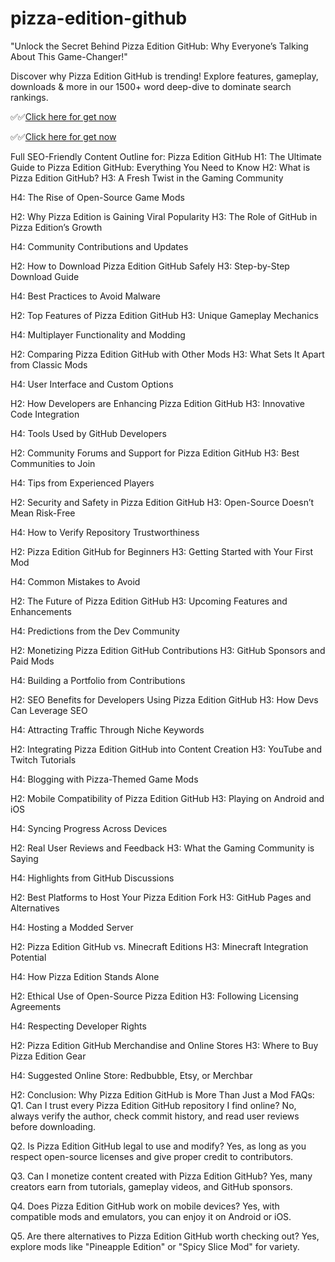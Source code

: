 # pizza-edition-github

"Unlock the Secret Behind Pizza Edition GitHub: Why Everyone’s Talking About This Game-Changer!"


Discover why Pizza Edition GitHub is trending! Explore features, gameplay, downloads & more in our 1500+ word deep-dive to dominate search rankings.



✅✅[Click here for get now](https://telegra.ph/Tour-Link-is-Ready-06-04) 

✅✅[Click here for get now](https://telegra.ph/Tour-Link-is-Ready-06-04) 



Full SEO-Friendly Content Outline for: Pizza Edition GitHub
H1: The Ultimate Guide to Pizza Edition GitHub: Everything You Need to Know
H2: What is Pizza Edition GitHub?
H3: A Fresh Twist in the Gaming Community

H4: The Rise of Open-Source Game Mods

H2: Why Pizza Edition is Gaining Viral Popularity
H3: The Role of GitHub in Pizza Edition’s Growth

H4: Community Contributions and Updates

H2: How to Download Pizza Edition GitHub Safely
H3: Step-by-Step Download Guide

H4: Best Practices to Avoid Malware

H2: Top Features of Pizza Edition GitHub
H3: Unique Gameplay Mechanics

H4: Multiplayer Functionality and Modding

H2: Comparing Pizza Edition GitHub with Other Mods
H3: What Sets It Apart from Classic Mods

H4: User Interface and Custom Options

H2: How Developers are Enhancing Pizza Edition GitHub
H3: Innovative Code Integration

H4: Tools Used by GitHub Developers

H2: Community Forums and Support for Pizza Edition GitHub
H3: Best Communities to Join

H4: Tips from Experienced Players

H2: Security and Safety in Pizza Edition GitHub
H3: Open-Source Doesn’t Mean Risk-Free

H4: How to Verify Repository Trustworthiness

H2: Pizza Edition GitHub for Beginners
H3: Getting Started with Your First Mod

H4: Common Mistakes to Avoid

H2: The Future of Pizza Edition GitHub
H3: Upcoming Features and Enhancements

H4: Predictions from the Dev Community

H2: Monetizing Pizza Edition GitHub Contributions
H3: GitHub Sponsors and Paid Mods

H4: Building a Portfolio from Contributions

H2: SEO Benefits for Developers Using Pizza Edition GitHub
H3: How Devs Can Leverage SEO

H4: Attracting Traffic Through Niche Keywords

H2: Integrating Pizza Edition GitHub into Content Creation
H3: YouTube and Twitch Tutorials

H4: Blogging with Pizza-Themed Game Mods

H2: Mobile Compatibility of Pizza Edition GitHub
H3: Playing on Android and iOS

H4: Syncing Progress Across Devices

H2: Real User Reviews and Feedback
H3: What the Gaming Community is Saying

H4: Highlights from GitHub Discussions

H2: Best Platforms to Host Your Pizza Edition Fork
H3: GitHub Pages and Alternatives

H4: Hosting a Modded Server

H2: Pizza Edition GitHub vs. Minecraft Editions
H3: Minecraft Integration Potential

H4: How Pizza Edition Stands Alone

H2: Ethical Use of Open-Source Pizza Edition
H3: Following Licensing Agreements

H4: Respecting Developer Rights

H2: Pizza Edition GitHub Merchandise and Online Stores
H3: Where to Buy Pizza Edition Gear

H4: Suggested Online Store: Redbubble, Etsy, or Merchbar

H2: Conclusion: Why Pizza Edition GitHub is More Than Just a Mod
FAQs:
Q1. Can I trust every Pizza Edition GitHub repository I find online?
No, always verify the author, check commit history, and read user reviews before downloading.

Q2. Is Pizza Edition GitHub legal to use and modify?
Yes, as long as you respect open-source licenses and give proper credit to contributors.

Q3. Can I monetize content created with Pizza Edition GitHub?
Yes, many creators earn from tutorials, gameplay videos, and GitHub sponsors.

Q4. Does Pizza Edition GitHub work on mobile devices?
Yes, with compatible mods and emulators, you can enjoy it on Android or iOS.

Q5. Are there alternatives to Pizza Edition GitHub worth checking out?
Yes, explore mods like "Pineapple Edition" or "Spicy Slice Mod" for variety.
